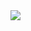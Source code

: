 <a href="https://azuredeploy.net/?repository=https://github.com/digeler/customscript-/tree/master/vmss" target="_blank">
    <img src="http://azuredeploy.net/deploybutton.png"/>
</a>